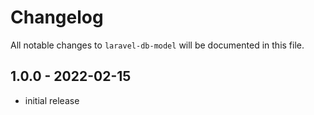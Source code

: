 # Changelog

All notable changes to `laravel-db-model` will be documented in this file.

## 1.0.0 - 2022-02-15

- initial release
